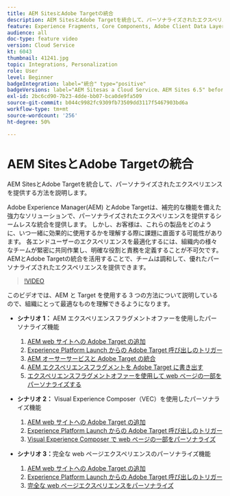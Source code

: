 ```yaml
---
title: AEM SitesとAdobe Targetの統合
description: AEM SitesとAdobe Targetを統合して、パーソナライズされたエクスペリエンスを提供する方法を説明します。
feature: Experience Fragments, Core Components, Adobe Client Data Layer
audience: all
doc-type: feature video
version: Cloud Service
kt: 6043
thumbnail: 41241.jpg
topic: Integrations, Personalization
role: User
level: Beginner
badgeIntegration: label="統合" type="positive"
badgeVersions: label="AEM Sitesas a Cloud Service、AEM Sites 6.5" before-title="false"
exl-id: 2bc6cd90-7b23-4dde-bb07-bca0de9fa509
source-git-commit: b044c9982fc9309fb73509dd3117f5467903bd6a
workflow-type: tm+mt
source-wordcount: '256'
ht-degree: 50%

---
```


# AEM SitesとAdobe Targetの統合

AEM SitesとAdobe Targetを統合して、パーソナライズされたエクスペリエンスを提供する方法を説明します。

Adobe Experience Manager(AEM) とAdobe Targetは、補完的な機能を備えた強力なソリューションで、パーソナライズされたエクスペリエンスを提供するシームレスな統合を提供します。 しかし、お客様は、これらの製品をどのように、いつ一緒に効果的に使用するかを理解する際に課題に直面する可能性があります。 各エンドユーザーのエクスペリエンスを最適化するには、組織内の様々なチームが緊密に共同作業し、明確な役割と責務を定義することが不可欠です。 AEMとAdobe Targetの統合を活用することで、チームは調和して、優れたパーソナライズされたエクスペリエンスを提供できます。

>[!VIDEO](https://video.tv.adobe.com/v/41241?quality=12&learn=on)

このビデオでは、AEM と Target を使用する 3 つの方法について説明しているので、組織にとって最適なものを理解できるようになります。

* __シナリオ 1：__ AEM エクスペリエンスフラグメントオファーを使用したパーソナライズ機能

   1. [AEM web サイトへの Adobe Target の追加](./add-target-launch-extension.md)
   1. [Experience Platform Launch からの Adobe Target 呼び出しのトリガー](./load-and-fire-target.md)
   1. [AEM オーサーサービスと Adobe Target の統合](./setup-aem-target-cloud-service.md)
   1. [AEM エクスペリエンスフラグメントを Adobe Target に書き出す](./export-experience-fragment-target.md)
   1. [エクスペリエンスフラグメントオファーを使用して web ページの一部をパーソナライズする](./create-target-activity.md)

* __シナリオ 2：__ Visual Experience Composer（VEC）を使用したパーソナライズ機能

   1. [AEM web サイトへの Adobe Target の追加](./add-target-launch-extension.md)
   1. [Experience Platform Launch からの Adobe Target 呼び出しのトリガー](./load-and-fire-target.md)
   1. [Visual Experience Composer で web ページの一部をパーソナライズ](./personalization-using-vec.md)

* __シナリオ 3：__&#x200B;完全な web ページエクスペリエンスのパーソナライズ機能

   1. [AEM web サイトへの Adobe Target の追加](./add-target-launch-extension.md)
   1. [Experience Platform Launch からの Adobe Target 呼び出しのトリガー](./load-and-fire-target.md)
   1. [完全な web ページエクスペリエンスをパーソナライズ](./personalization-web-page.md)
